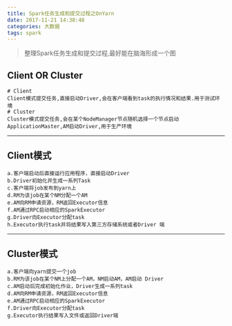 ```yaml
---
title: Spark任务生成和提交过程之OnYarn
date: 2017-11-21 14:38:48
categories: 大数据
tags: spark
---
```


> 整理Spark任务生成和提交过程,最好能在脑海形成一个图

<!-- more -->

## Client OR Cluster
```
# Client
Client模式提交任务,直接启动Driver,会在客户端看到task的执行情况和结果.用于测试环境
# Cluster
Cluster模式提交任务,会在某个NodeManager节点随机选择一个节点启动ApplicationMaster,AM启动Driver,用于生产环境
```

---

## Client模式
```
a.客户端启动后直接运行应用程序，直接启动Driver
b.Driver初始化并生成一系列Task
c.客户端将job发布到yarn上
d.RM为该job在某个NM分配一个AM
e.AM向RM申请资源，RM返回Executor信息
f.AM通过RPC启动相应的SparkExecutor
g.Driver向Executor分配task
h.Executor执行task并将结果写入第三方存储系统或者Driver 端
```

---

## Cluster模式
```
a.客户端向yarn提交一个job
b.RM为该job在某个NM上分配一个AM，NM启动AM，AM启动 Driver
c.AM启动后完成初始化作业，Driver生成一系列task
d.AM向RM申请资源，RM返回Executor信息
e.AM通过RPC启动相应的SparkExecutor
f.Driver向Executor分配task
g.Executor执行结果写入文件或返回Driver端

```